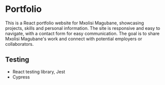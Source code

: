 # Portfolio
This is a React portfolio website for Mxolisi Magubane, showcasing projects, skills and personal information. The site is responsive and easy to navigate, with a contact form for easy communication. The goal is to share Mxolisi Magubane's work and connect with potential employers or collaborators.

## Testing 
 - React testing library, Jest
 - Cypress
